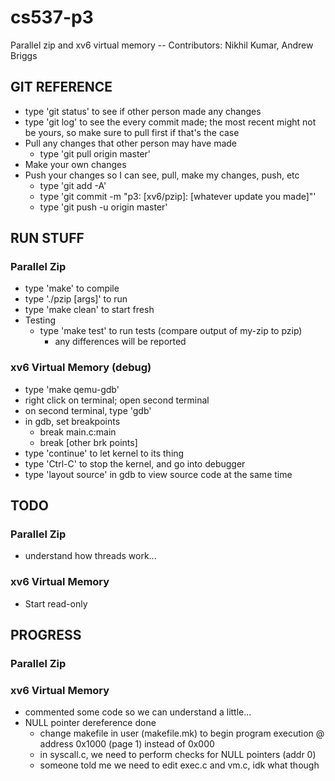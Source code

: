 # cs537-p3
Parallel zip and xv6 virtual memory -- Contributors: Nikhil Kumar, Andrew Briggs

## GIT REFERENCE 
* type 'git status' to see if other person made any changes
* type 'git log' to see the every commit made; the most recent might not be yours, so make sure to pull first if that's the case
* Pull any changes that other person may have made
  * type 'git pull origin master'
* Make your own changes
* Push your changes so I can see, pull, make my changes, push, etc
  * type 'git add -A'
  * type 'git commit -m "p3: [xv6/pzip]: [whatever update you made]"'
  * type 'git push -u origin master'


## RUN STUFF 
### Parallel Zip
* type 'make' to compile
* type './pzip [args]' to run
* type 'make clean' to start fresh
* Testing
  * type 'make test' to run tests (compare output of my-zip to pzip)
	* any differences will be reported
### xv6 Virtual Memory (debug)
* type 'make qemu-gdb'
* right click on terminal; open second terminal
* on second terminal, type 'gdb'
* in gdb, set breakpoints
  * break main.c:main
  * break [other brk points]
* type 'continue' to let kernel to its thing
* type 'Ctrl-C' to stop the kernel, and go into debugger
* type 'layout source' in gdb to view source code at the same time

## TODO
### Parallel Zip
* understand how threads work...
### xv6 Virtual Memory
* Start read-only

## PROGRESS
### Parallel Zip
### xv6 Virtual Memory
* commented some code so we can understand a little...
* NULL pointer dereference done
  * change makefile in user (makefile.mk) to begin program execution @ address 0x1000 (page 1) instead of 0x000
  * in syscall.c, we need to perform checks for NULL pointers (addr 0)
  * someone told me we need to edit exec.c and vm.c, idk what though
